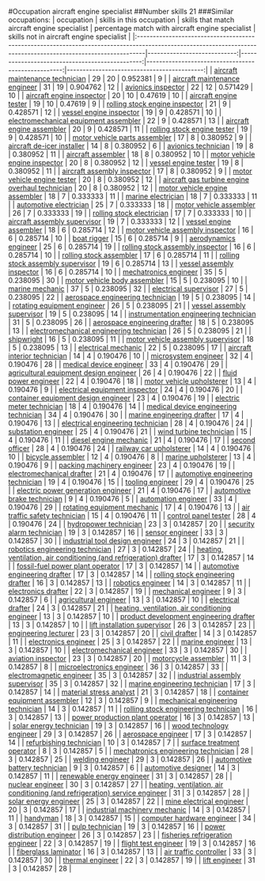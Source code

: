 #Occupation aircraft engine specialist
##Number skills 21
###Similar occupations:
| occupation                                                                                                                                                    |   skills in this occupation |   skills that match aircraft engine specialist |   percentage match with aircraft engine specialist |   skills not in aircraft engine specialist |
|:--------------------------------------------------------------------------------------------------------------------------------------------------------------|----------------------------:|-----------------------------------------------:|---------------------------------------------------:|-------------------------------------------:|
| [aircraft maintenance technician](aircraft_maintenance_technician.md)                                                                                         |                          29 |                                             20 |                                           0.952381 |                                          9 |
| [aircraft maintenance engineer](aircraft_maintenance_engineer.md)                                                                                             |                          31 |                                             19 |                                           0.904762 |                                         12 |
| [avionics inspector](avionics_inspector.md)                                                                                                                   |                          22 |                                             12 |                                           0.571429 |                                         10 |
| [aircraft engine inspector](aircraft_engine_inspector.md)                                                                                                     |                          20 |                                             10 |                                           0.47619  |                                         10 |
| [aircraft engine tester](aircraft_engine_tester.md)                                                                                                           |                          19 |                                             10 |                                           0.47619  |                                          9 |
| [rolling stock engine inspector](rolling_stock_engine_inspector.md)                                                                                           |                          21 |                                              9 |                                           0.428571 |                                         12 |
| [vessel engine inspector](vessel_engine_inspector.md)                                                                                                         |                          19 |                                              9 |                                           0.428571 |                                         10 |
| [electromechanical equipment assembler](electromechanical_equipment_assembler.md)                                                                             |                          22 |                                              9 |                                           0.428571 |                                         13 |
| [aircraft engine assembler](aircraft_engine_assembler.md)                                                                                                     |                          20 |                                              9 |                                           0.428571 |                                         11 |
| [rolling stock engine tester](rolling_stock_engine_tester.md)                                                                                                 |                          19 |                                              9 |                                           0.428571 |                                         10 |
| [motor vehicle parts assembler](motor_vehicle_parts_assembler.md)                                                                                             |                          17 |                                              8 |                                           0.380952 |                                          9 |
| [aircraft de-icer installer](aircraft_de-icer_installer.md)                                                                                                   |                          14 |                                              8 |                                           0.380952 |                                          6 |
| [avionics technician](avionics_technician.md)                                                                                                                 |                          19 |                                              8 |                                           0.380952 |                                         11 |
| [aircraft assembler](aircraft_assembler.md)                                                                                                                   |                          18 |                                              8 |                                           0.380952 |                                         10 |
| [motor vehicle engine inspector](motor_vehicle_engine_inspector.md)                                                                                           |                          20 |                                              8 |                                           0.380952 |                                         12 |
| [vessel engine tester](vessel_engine_tester.md)                                                                                                               |                          19 |                                              8 |                                           0.380952 |                                         11 |
| [aircraft assembly inspector](aircraft_assembly_inspector.md)                                                                                                 |                          17 |                                              8 |                                           0.380952 |                                          9 |
| [motor vehicle engine tester](motor_vehicle_engine_tester.md)                                                                                                 |                          20 |                                              8 |                                           0.380952 |                                         12 |
| [aircraft gas turbine engine overhaul technician](aircraft_gas_turbine_engine_overhaul_technician.md)                                                         |                          20 |                                              8 |                                           0.380952 |                                         12 |
| [motor vehicle engine assembler](motor_vehicle_engine_assembler.md)                                                                                           |                          18 |                                              7 |                                           0.333333 |                                         11 |
| [marine electrician](marine_electrician.md)                                                                                                                   |                          18 |                                              7 |                                           0.333333 |                                         11 |
| [automotive electrician](automotive_electrician.md)                                                                                                           |                          25 |                                              7 |                                           0.333333 |                                         18 |
| [motor vehicle assembler](motor_vehicle_assembler.md)                                                                                                         |                          26 |                                              7 |                                           0.333333 |                                         19 |
| [rolling stock electrician](rolling_stock_electrician.md)                                                                                                     |                          17 |                                              7 |                                           0.333333 |                                         10 |
| [aircraft assembly supervisor](aircraft_assembly_supervisor.md)                                                                                               |                          19 |                                              7 |                                           0.333333 |                                         12 |
| [vessel engine assembler](vessel_engine_assembler.md)                                                                                                         |                          18 |                                              6 |                                           0.285714 |                                         12 |
| [motor vehicle assembly inspector](motor_vehicle_assembly_inspector.md)                                                                                       |                          16 |                                              6 |                                           0.285714 |                                         10 |
| [boat rigger](boat_rigger.md)                                                                                                                                 |                          15 |                                              6 |                                           0.285714 |                                          9 |
| [aerodynamics engineer](aerodynamics_engineer.md)                                                                                                             |                          25 |                                              6 |                                           0.285714 |                                         19 |
| [rolling stock assembly inspector](rolling_stock_assembly_inspector.md)                                                                                       |                          16 |                                              6 |                                           0.285714 |                                         10 |
| [rolling stock assembler](rolling_stock_assembler.md)                                                                                                         |                          17 |                                              6 |                                           0.285714 |                                         11 |
| [rolling stock assembly supervisor](rolling_stock_assembly_supervisor.md)                                                                                     |                          19 |                                              6 |                                           0.285714 |                                         13 |
| [vessel assembly inspector](vessel_assembly_inspector.md)                                                                                                     |                          16 |                                              6 |                                           0.285714 |                                         10 |
| [mechatronics engineer](mechatronics_engineer.md)                                                                                                             |                          35 |                                              5 |                                           0.238095 |                                         30 |
| [motor vehicle body assembler](motor_vehicle_body_assembler.md)                                                                                               |                          15 |                                              5 |                                           0.238095 |                                         10 |
| [marine mechanic](marine_mechanic.md)                                                                                                                         |                          37 |                                              5 |                                           0.238095 |                                         32 |
| [electrical supervisor](electrical_supervisor.md)                                                                                                             |                          27 |                                              5 |                                           0.238095 |                                         22 |
| [aerospace engineering technician](aerospace_engineering_technician.md)                                                                                       |                          19 |                                              5 |                                           0.238095 |                                         14 |
| [rotating equipment engineer](rotating_equipment_engineer.md)                                                                                                 |                          26 |                                              5 |                                           0.238095 |                                         21 |
| [vessel assembly supervisor](vessel_assembly_supervisor.md)                                                                                                   |                          19 |                                              5 |                                           0.238095 |                                         14 |
| [instrumentation engineering technician](instrumentation_engineering_technician.md)                                                                           |                          31 |                                              5 |                                           0.238095 |                                         26 |
| [aerospace engineering drafter](aerospace_engineering_drafter.md)                                                                                             |                          18 |                                              5 |                                           0.238095 |                                         13 |
| [electromechanical engineering technician](electromechanical_engineering_technician.md)                                                                       |                          26 |                                              5 |                                           0.238095 |                                         21 |
| [shipwright](shipwright.md)                                                                                                                                   |                          16 |                                              5 |                                           0.238095 |                                         11 |
| [motor vehicle assembly supervisor](motor_vehicle_assembly_supervisor.md)                                                                                     |                          18 |                                              5 |                                           0.238095 |                                         13 |
| [electrical mechanic](electrical_mechanic.md)                                                                                                                 |                          22 |                                              5 |                                           0.238095 |                                         17 |
| [aircraft interior technician](aircraft_interior_technician.md)                                                                                               |                          14 |                                              4 |                                           0.190476 |                                         10 |
| [microsystem engineer](microsystem_engineer.md)                                                                                                               |                          32 |                                              4 |                                           0.190476 |                                         28 |
| [medical device engineer](medical_device_engineer.md)                                                                                                         |                          33 |                                              4 |                                           0.190476 |                                         29 |
| [agricultural equipment design engineer](agricultural_equipment_design_engineer.md)                                                                           |                          26 |                                              4 |                                           0.190476 |                                         22 |
| [fluid power engineer](fluid_power_engineer.md)                                                                                                               |                          22 |                                              4 |                                           0.190476 |                                         18 |
| [motor vehicle upholsterer](motor_vehicle_upholsterer.md)                                                                                                     |                          13 |                                              4 |                                           0.190476 |                                          9 |
| [electrical equipment inspector](electrical_equipment_inspector.md)                                                                                           |                          24 |                                              4 |                                           0.190476 |                                         20 |
| [container equipment design engineer](container_equipment_design_engineer.md)                                                                                 |                          23 |                                              4 |                                           0.190476 |                                         19 |
| [electric meter technician](electric_meter_technician.md)                                                                                                     |                          18 |                                              4 |                                           0.190476 |                                         14 |
| [medical device engineering technician](medical_device_engineering_technician.md)                                                                             |                          34 |                                              4 |                                           0.190476 |                                         30 |
| [marine engineering drafter](marine_engineering_drafter.md)                                                                                                   |                          17 |                                              4 |                                           0.190476 |                                         13 |
| [electrical engineering technician](electrical_engineering_technician.md)                                                                                     |                          28 |                                              4 |                                           0.190476 |                                         24 |
| [substation engineer](substation_engineer.md)                                                                                                                 |                          25 |                                              4 |                                           0.190476 |                                         21 |
| [wind turbine technician](wind_turbine_technician.md)                                                                                                         |                          15 |                                              4 |                                           0.190476 |                                         11 |
| [diesel engine mechanic](diesel_engine_mechanic.md)                                                                                                           |                          21 |                                              4 |                                           0.190476 |                                         17 |
| [second officer](second_officer.md)                                                                                                                           |                          28 |                                              4 |                                           0.190476 |                                         24 |
| [railway car upholsterer](railway_car_upholsterer.md)                                                                                                         |                          14 |                                              4 |                                           0.190476 |                                         10 |
| [bicycle assembler](bicycle_assembler.md)                                                                                                                     |                          12 |                                              4 |                                           0.190476 |                                          8 |
| [marine upholsterer](marine_upholsterer.md)                                                                                                                   |                          13 |                                              4 |                                           0.190476 |                                          9 |
| [packing machinery engineer](packing_machinery_engineer.md)                                                                                                   |                          23 |                                              4 |                                           0.190476 |                                         19 |
| [electromechanical drafter](electromechanical_drafter.md)                                                                                                     |                          21 |                                              4 |                                           0.190476 |                                         17 |
| [automotive engineering technician](automotive_engineering_technician.md)                                                                                     |                          19 |                                              4 |                                           0.190476 |                                         15 |
| [tooling engineer](tooling_engineer.md)                                                                                                                       |                          29 |                                              4 |                                           0.190476 |                                         25 |
| [electric power generation engineer](electric_power_generation_engineer.md)                                                                                   |                          21 |                                              4 |                                           0.190476 |                                         17 |
| [automotive brake technician](automotive_brake_technician.md)                                                                                                 |                           9 |                                              4 |                                           0.190476 |                                          5 |
| [automation engineer](automation_engineer.md)                                                                                                                 |                          33 |                                              4 |                                           0.190476 |                                         29 |
| [rotating equipment mechanic](rotating_equipment_mechanic.md)                                                                                                 |                          17 |                                              4 |                                           0.190476 |                                         13 |
| [air traffic safety technician](air_traffic_safety_technician.md)                                                                                             |                          15 |                                              4 |                                           0.190476 |                                         11 |
| [control panel tester](control_panel_tester.md)                                                                                                               |                          28 |                                              4 |                                           0.190476 |                                         24 |
| [hydropower technician](hydropower_technician.md)                                                                                                             |                          23 |                                              3 |                                           0.142857 |                                         20 |
| [security alarm technician](security_alarm_technician.md)                                                                                                     |                          19 |                                              3 |                                           0.142857 |                                         16 |
| [sensor engineer](sensor_engineer.md)                                                                                                                         |                          33 |                                              3 |                                           0.142857 |                                         30 |
| [industrial tool design engineer](industrial_tool_design_engineer.md)                                                                                         |                          24 |                                              3 |                                           0.142857 |                                         21 |
| [robotics engineering technician](robotics_engineering_technician.md)                                                                                         |                          27 |                                              3 |                                           0.142857 |                                         24 |
| [heating, ventilation, air conditioning (and refrigeration) drafter](heating,_ventilation,_air_conditioning_(and_refrigeration)_drafter.md)                   |                          17 |                                              3 |                                           0.142857 |                                         14 |
| [fossil-fuel power plant operator](fossil-fuel_power_plant_operator.md)                                                                                       |                          17 |                                              3 |                                           0.142857 |                                         14 |
| [automotive engineering drafter](automotive_engineering_drafter.md)                                                                                           |                          17 |                                              3 |                                           0.142857 |                                         14 |
| [rolling stock engineering drafter](rolling_stock_engineering_drafter.md)                                                                                     |                          16 |                                              3 |                                           0.142857 |                                         13 |
| [robotics engineer](robotics_engineer.md)                                                                                                                     |                          14 |                                              3 |                                           0.142857 |                                         11 |
| [electronics drafter](electronics_drafter.md)                                                                                                                 |                          22 |                                              3 |                                           0.142857 |                                         19 |
| [mechanical engineer](mechanical_engineer.md)                                                                                                                 |                           9 |                                              3 |                                           0.142857 |                                          6 |
| [agricultural engineer](agricultural_engineer.md)                                                                                                             |                          13 |                                              3 |                                           0.142857 |                                         10 |
| [electrical drafter](electrical_drafter.md)                                                                                                                   |                          24 |                                              3 |                                           0.142857 |                                         21 |
| [heating, ventilation, air conditioning engineer](heating,_ventilation,_air_conditioning_engineer.md)                                                         |                          13 |                                              3 |                                           0.142857 |                                         10 |
| [product development engineering drafter](product_development_engineering_drafter.md)                                                                         |                          13 |                                              3 |                                           0.142857 |                                         10 |
| [lift installation supervisor](lift_installation_supervisor.md)                                                                                               |                          26 |                                              3 |                                           0.142857 |                                         23 |
| [engineering lecturer](engineering_lecturer.md)                                                                                                               |                          23 |                                              3 |                                           0.142857 |                                         20 |
| [civil drafter](civil_drafter.md)                                                                                                                             |                          14 |                                              3 |                                           0.142857 |                                         11 |
| [electronics engineer](electronics_engineer.md)                                                                                                               |                          25 |                                              3 |                                           0.142857 |                                         22 |
| [marine engineer](marine_engineer.md)                                                                                                                         |                          13 |                                              3 |                                           0.142857 |                                         10 |
| [electromechanical engineer](electromechanical_engineer.md)                                                                                                   |                          33 |                                              3 |                                           0.142857 |                                         30 |
| [aviation inspector](aviation_inspector.md)                                                                                                                   |                          23 |                                              3 |                                           0.142857 |                                         20 |
| [motorcycle assembler](motorcycle_assembler.md)                                                                                                               |                          11 |                                              3 |                                           0.142857 |                                          8 |
| [microelectronics engineer](microelectronics_engineer.md)                                                                                                     |                          36 |                                              3 |                                           0.142857 |                                         33 |
| [electromagnetic engineer](electromagnetic_engineer.md)                                                                                                       |                          35 |                                              3 |                                           0.142857 |                                         32 |
| [industrial assembly supervisor](industrial_assembly_supervisor.md)                                                                                           |                          35 |                                              3 |                                           0.142857 |                                         32 |
| [marine engineering technician](marine_engineering_technician.md)                                                                                             |                          17 |                                              3 |                                           0.142857 |                                         14 |
| [material stress analyst](material_stress_analyst.md)                                                                                                         |                          21 |                                              3 |                                           0.142857 |                                         18 |
| [container equipment assembler](container_equipment_assembler.md)                                                                                             |                          12 |                                              3 |                                           0.142857 |                                          9 |
| [mechanical engineering technician](mechanical_engineering_technician.md)                                                                                     |                          14 |                                              3 |                                           0.142857 |                                         11 |
| [rolling stock engineering technician](rolling_stock_engineering_technician.md)                                                                               |                          16 |                                              3 |                                           0.142857 |                                         13 |
| [power production plant operator](power_production_plant_operator.md)                                                                                         |                          16 |                                              3 |                                           0.142857 |                                         13 |
| [solar energy technician](solar_energy_technician.md)                                                                                                         |                          19 |                                              3 |                                           0.142857 |                                         16 |
| [wood technology engineer](wood_technology_engineer.md)                                                                                                       |                          29 |                                              3 |                                           0.142857 |                                         26 |
| [aerospace engineer](aerospace_engineer.md)                                                                                                                   |                          17 |                                              3 |                                           0.142857 |                                         14 |
| [refurbishing technician](refurbishing_technician.md)                                                                                                         |                          10 |                                              3 |                                           0.142857 |                                          7 |
| [surface treatment operator](surface_treatment_operator.md)                                                                                                   |                           8 |                                              3 |                                           0.142857 |                                          5 |
| [mechatronics engineering technician](mechatronics_engineering_technician.md)                                                                                 |                          28 |                                              3 |                                           0.142857 |                                         25 |
| [welding engineer](welding_engineer.md)                                                                                                                       |                          29 |                                              3 |                                           0.142857 |                                         26 |
| [automotive battery technician](automotive_battery_technician.md)                                                                                             |                           9 |                                              3 |                                           0.142857 |                                          6 |
| [automotive designer](automotive_designer.md)                                                                                                                 |                          14 |                                              3 |                                           0.142857 |                                         11 |
| [renewable energy engineer](renewable_energy_engineer.md)                                                                                                     |                          31 |                                              3 |                                           0.142857 |                                         28 |
| [nuclear engineer](nuclear_engineer.md)                                                                                                                       |                          30 |                                              3 |                                           0.142857 |                                         27 |
| [heating, ventilation, air conditioning (and refrigeration) service engineer](heating,_ventilation,_air_conditioning_(and_refrigeration)_service_engineer.md) |                          31 |                                              3 |                                           0.142857 |                                         28 |
| [solar energy engineer](solar_energy_engineer.md)                                                                                                             |                          25 |                                              3 |                                           0.142857 |                                         22 |
| [mine electrical engineer](mine_electrical_engineer.md)                                                                                                       |                          20 |                                              3 |                                           0.142857 |                                         17 |
| [industrial machinery mechanic](industrial_machinery_mechanic.md)                                                                                             |                          14 |                                              3 |                                           0.142857 |                                         11 |
| [handyman](handyman.md)                                                                                                                                       |                          18 |                                              3 |                                           0.142857 |                                         15 |
| [computer hardware engineer](computer_hardware_engineer.md)                                                                                                   |                          34 |                                              3 |                                           0.142857 |                                         31 |
| [pulp technician](pulp_technician.md)                                                                                                                         |                          19 |                                              3 |                                           0.142857 |                                         16 |
| [power distribution engineer](power_distribution_engineer.md)                                                                                                 |                          26 |                                              3 |                                           0.142857 |                                         23 |
| [fisheries refrigeration engineer](fisheries_refrigeration_engineer.md)                                                                                       |                          22 |                                              3 |                                           0.142857 |                                         19 |
| [flight test engineer](flight_test_engineer.md)                                                                                                               |                          19 |                                              3 |                                           0.142857 |                                         16 |
| [fiberglass laminator](fiberglass_laminator.md)                                                                                                               |                          16 |                                              3 |                                           0.142857 |                                         13 |
| [air traffic controller](air_traffic_controller.md)                                                                                                           |                          33 |                                              3 |                                           0.142857 |                                         30 |
| [thermal engineer](thermal_engineer.md)                                                                                                                       |                          22 |                                              3 |                                           0.142857 |                                         19 |
| [lift engineer](lift_engineer.md)                                                                                                                             |                          31 |                                              3 |                                           0.142857 |                                         28 |
